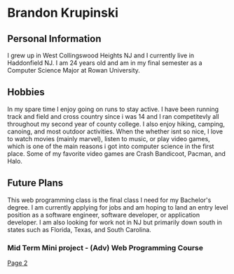 # Brandon Krupinski

## Personal Information

I grew up in West Collingswood Heights NJ and I currently live in Haddonfield NJ. I am 24 years old and am in my final semester as a Computer Science Major at Rowan University. 

## Hobbies

In my spare time I enjoy going on runs to stay active. I have been running track and field and cross country since i was 14 and I ran competitevly all throughout my second year of county college. I also enjoy hiking, camping, canoing, and most outdoor activities. When the whether isnt so nice, I love to watch movies (mainly marvel), listen to music, or play video games, which is one of the main reasons i got into computer science in the first place. Some of my favorite video games are Crash Bandicoot, Pacman, and Halo.

## Future Plans

This web programming class is the final class I need for my Bachelor's degree. I am currently applying for jobs and am hoping to land an entry level position as a software engineer, software developer, or application developer. I am also looking for work not in NJ but primarily down south in states such as Florida, Texas, and South Carolina. 

### Mid Term Mini project  - (Adv) Web Programming Course

[Page 2](educationemployment.md)

